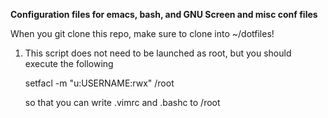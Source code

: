 **Configuration files for emacs, bash, and GNU Screen and misc
conf files**

When you git clone this repo, make sure to clone into ~/dotfiles!
1. This script does not need to be launched as root, but you
   should execute the following

   setfacl -m "u:USERNAME:rwx" /root

   so that you can write .vimrc and .bashc to /root
 

